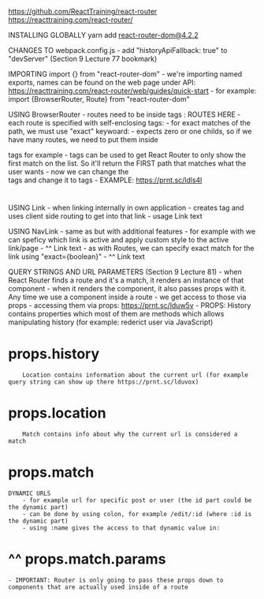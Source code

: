 https://github.com/ReactTraining/react-router
https://reacttraining.com/react-router/

INSTALLING GLOBALLY
    yarn add react-router-dom@4.2.2

CHANGES TO webpack.config.js
    - add "historyApiFallback: true" to "devServer" (Section 9 Lecture 77 bookmark)

IMPORTING
    import {} from "react-router-dom"
    - we're importing named exports, names can be found on the web page under API: https://reacttraining.com/react-router/web/guides/quick-start
    - for example: import {BrowserRouter, Route} from "react-router-dom"

USING BrowserRouter
    - routes need to be inside <BrowserRouter> tags : <BrowserRouter>ROUTES HERE</BrowserRouter>
    - each route is specified with self-enclosing <Route /> tags: <Route path="url" component={ComponentName} />
    - for exact matches of the path, we must use "exact" keywoard: <Route path="url" component={ComponentName} exact={true} />
    - <BrowserRouter> expects zero or one childs, so if we have many routes, we need to put them inside <div> tags for example
    - <Switch> tags can be used to get React Router to only show the first match on the list. So it'll return the FIRST path that matches what the user wants
    - now we can change the <div> tags and change it to <Switch> tags
    - EXAMPLE: https://prnt.sc/ldls4l
#       <BrowserRouter>
#           <Switch>
#               <Route path="/" component={ExpenseDashboardPage} exact={true} />
#               <Route path="/create" component={AddExpensePage} />
#               <Route path="/edit" component={EditExpensePage} />
#               <Route path="/help" component={HelpPage} />
#               <Route component={NotFoundPage} />
#           </Switch>
#       </BrowserRouter>

USING Link
    - when linking internally in own application
    - creates <a> tag and uses client side routing to get into that link
    - usage <Link to="url">Link text</Link>

USING NavLink
    - same as <Link> but with additional features
    - for example with <NavLink> we can speficy which link is active and apply custom style to the active link/page
    - ^^ <NavLink to="url" activeClassName="some-class-name">Link text</NavLink>
    - as with Routes, we can specify exact match for the link using "exact={boolean}"
    - ^^ <NavLink to="url" activeClassName="some-class-name" exact={true}>Link text</NavLink>

QUERY STRINGS AND URL PARAMETERS (Section 9 Lecture 81)
    - when React Router finds a route and it's a match, it renders an instance of that component
    - when it renders the component, it also passes props with it. Any time we use a component inside a route - we get access to those via props
    - accessing them via props: https://prnt.sc/lduw5v
    - PROPS:
        History contains properties which most of them are methods which allows manipulating history (for example: rederict user via JavaScript)
#           props.history
        Location contains information about the current url (for example query string can show up there https://prnt.sc/lduvox)
#           props.location
        Match contains info about why the current url is considered a match
#           props.match

    DYNAMIC URLS
        - for example url for specific post or user (the id part could be the dynamic part)
        - can be done by using colon, for example /edit/:id (where :id is the dynamic part) 
        - using :name gives the access to that dynamic value in:
#           ^^ props.match.params

    - IMPORTANT: Router is only going to pass these props down to components that are actually used inside of a route